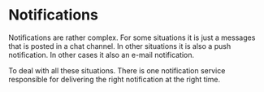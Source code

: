 # Notifications

Notifications are rather complex. For some situations it is just a messages that is posted in a chat channel. 
In other situations it is also a push notification. In other cases it also an e-mail notification.

To deal with all these situations. There is one notification service responsible for delivering the right 
notification at the right time.